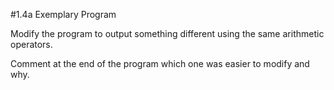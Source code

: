 #1.4a Exemplary Program

Modify the program to output something different using the same arithmetic operators. 

Comment at the end of the program which one was easier to modify and why.
